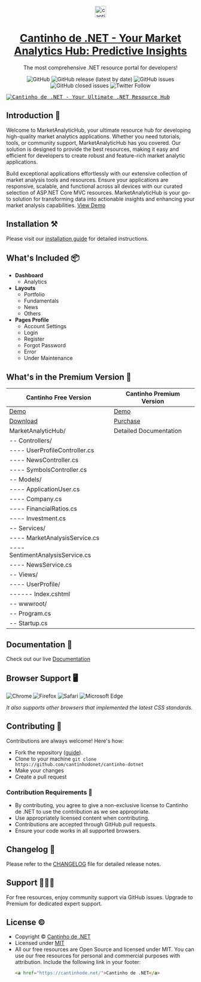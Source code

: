 <p align="center">
   <a href="https://cantinhodonet.com" target="_blank">
      <img src="https://user-images.githubusercontent.com/749684/150333149-805037bc-8874-4a1f-876a-61a9683f8ef5.png" alt="cantinho-logo" width="30px" height="auto">
   </a>
</p>

<h1 align="center">
   <a href="https://cantinhodonet.com" target="_blank">
      Cantinho de .NET - Your Market Analytics Hub: Predictive Insights
   </a>
</h1>

<p align="center">The most comprehensive .NET resource portal for developers!</p>

<p align="center">
  <img src="https://img.shields.io/github/license/cantinhodonet/cantinho-dotnet" alt="GitHub">
  <img src="https://img.shields.io/github/v/release/cantinhodonet/cantinho-dotnet" alt="GitHub release (latest by date)">
  <img src="https://img.shields.io/github/issues/cantinhodonet/cantinho-dotnet" alt="GitHub issues">
  <img src="https://img.shields.io/github/issues-closed/cantinhodonet/cantinho-dotnet" alt="GitHub closed issues">
  <img src="https://img.shields.io/twitter/follow/CantinhoDeDotNet?style=social" alt="Twitter Follow">
</p>

<kbd>[![Cantinho de .NET - Your Ultimate .NET Resource Hub](https://cdn.jsdelivr.net/gh/cantinhodonet/assets/banner/banner.png)](https://cantinhodonet.com)</kbd>

## Introduction 🚀

Welcome to MarketAnalyticHub, your ultimate resource hub for developing high-quality market analytics applications. Whether you need tutorials, tools, or community support, MarketAnalyticHub has you covered. Our solution is designed to provide the best resources, making it easy and efficient for developers to create robust and feature-rich market analytic applications.

Build exceptional applications effortlessly with our extensive collection of market analysis tools and resources. Ensure your applications are responsive, scalable, and functional across all devices with our curated selection of ASP.NET Core MVC resources. MarketAnalyticHub is your go-to solution for transforming data into actionable insights and enhancing your market analysis capabilities.
[View Demo](https://cantinhode.net/demo)

## Installation ⚒️

Please visit our [installation guide](https://cantinhode.com/docs/installation) for detailed instructions.

## What's Included 📦

- **Dashboard**
  - Analytics
- **Layouts**
  - Portfolio
  - Fundamentals
  - News
  - Others
- **Pages Profile**
  - Account Settings
  - Login
  - Register
  - Forgot Password
  - Error
  - Under Maintenance

## What's in the Premium Version 💎

| Cantinho Free Version                                | Cantinho Premium Version                           |
| ---------------------------------------------------- | ------------------------------------------------- |
| [Demo](https://cantinhodonet.com/demo/free)          | [Demo](https://cantinhodonet.com/demo/premium)    |
| [Download](https://cantinhodonet.com/download/free)  | [Purchase](https://cantinhodonet.com/purchase/premium) |
| MarketAnalyticHub/                                   | Detailed Documentation                            |
| -- Controllers/                                      |                                                   |
| ---- UserProfileController.cs                        |                                                   |
| ---- NewsController.cs                               |                                                   |
| ---- SymbolsController.cs                            |                                                   |
| -- Models/                                           |                                                   |
| ---- ApplicationUser.cs                              |                                                   |
| ---- Company.cs                                      |                                                   |
| ---- FinancialRatios.cs                              |                                                   |
| ---- Investment.cs                                   |                                                   |
| -- Services/                                         |                                                   |
| ---- MarketAnalysisService.cs                        |                                                   |
| ---- SentimentAnalysisService.cs                     |                                                   |
| ---- NewsService.cs                                  |                                                   |
| -- Views/                                            |                                                   |
| ---- UserProfile/                                    |                                                   |
| ------ Index.cshtml                                  |                                                   |
| -- wwwroot/                                          |                                                   |
| -- Program.cs                                        |                                                   |
| -- Startup.cs                                        |                                                   |

## Documentation 📜

Check out our live [Documentation](https://cantinhodonet.com/docs)

## Browser Support 🖥️

<p>
  <img src="https://cantinhodonet.com/assets/chrome.png" alt="Chrome">
  <img src="https://cantinhodonet.com/assets/firefox.png" alt="Firefox">
  <img src="https://cantinhodonet.com/assets/safari.png" alt="Safari">
  <img src="https://cantinhodonet.com/assets/edge.png" alt="Microsoft Edge">
</p>

*It also supports other browsers that implemented the latest CSS standards.*

## Contributing 🦸

Contributions are always welcome! Here's how:

- Fork the repository ([guide](https://docs.github.com/en/get-started/quickstart/fork-a-repo)).
- Clone to your machine `git clone https://github.com/cantinhodonet/cantinho-dotnet`
- Make your changes
- Create a pull request

### Contribution Requirements 🧰

- By contributing, you agree to give a non-exclusive license to Cantinho de .NET to use the contribution as we see appropriate.
- Use appropriately licensed content when contributing.
- Contributions are accepted through GitHub pull requests.
- Ensure your code works in all supported browsers.

## Changelog 📆

Please refer to the [CHANGELOG](CHANGELOG.md) file for detailed release notes.

## Support 🧑🏻‍💻

For free resources, enjoy community support via GitHub issues. Upgrade to Premium for dedicated expert support.

## License &copy;

- Copyright © [Cantinho de .NET](https://cantinhode.net/)
- Licensed under [MIT](LICENSE)
- All our free resources are Open Source and licensed under MIT. You can use our free resources for personal and commercial purposes with attribution. Include the following link in your footer:
  ```html
  <a href="https://cantinhode.net/">Cantinho de .NET</a>
  ```
